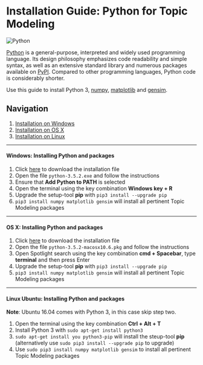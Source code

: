 # Installation Guide: Python for Topic Modeling

![Python](https://upload.wikimedia.org/wikipedia/commons/f/f8/Python_logo_and_wordmark.svg)

[Python](https://www.python.org) is a general-purpose, interpreted and widely used programming language. Its design philosophy emphasizes code readability and simple syntax, as well as an extensive standard library and numerous packages available on [PyPI](https://pypi.python.org/pypi). Compared to other programming languages, Python code is considerably shorter.


Use this guide to install Python 3, [numpy](http://www.numpy.org), [matplotlib](http://matplotlib.org) and [gensim](https://radimrehurek.com/gensim/).

## Navigation
1. [Installation on Windows](#windows-installing-python-and-packages)
2. [Installation on OS X](#os-x-installing-python-and-packages)
3. [Installation on Linux](#linux-ubuntu-installing-python-and-packages)

***

#### Windows: Installing Python and packages
1. Click [here](https://www.python.org/ftp/python/3.5.2/python-3.5.2-amd64.exe) to download the installation file
2. Open the file `python-3.5.2.exe` and follow the instructions
3. Ensure that **Add Python to PATH** is selected
4. Open the terminal using the key combination **Windows key + R**
5. Upgrade the setup-tool **pip** with `pip3 install --upgrade pip`
6. `pip3 install numpy matplotlib gensim` will install all pertinent Topic Modeling packages

***

#### OS X: Installing Python and packages
1. Click [here](https://www.python.org/ftp/python/3.5.2/python-3.5.2-macosx10.6.pkg) to download the installation file
2. Open the file `python-3.5.2-macosx10.6.pkg` and follow the instructions
3. Open Spotlight search using the key combination **cmd + Spacebar**, type **terminal** and then press Enter
4. Upgrade the setup-tool **pip** with `pip3 install --upgrade pip`
5. `pip3 install numpy matplotlib gensim` will install all pertinent Topic Modeling packages

***

#### Linux Ubuntu: Installing Python and packages
**Note**: Ubuntu 16.04 comes with Python 3, in this case skip step two.

1. Open the terminal using the key combination **Ctrl + Alt + T**
2. Install Python 3 with `sudo apt-get install python3`
3. `sudo apt-get install you python3-pip` will install the steup-tool **pip** (alternatively use `sudo pip3 install --upgrade pip` to upgrade)
4. Use `sudo pip3 install numpy matplotlib gensim` to install all pertinent Topic Modeling packages
